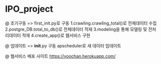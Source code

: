 # IPO_project

@ 초기구동
=> first_init.py로 구동
1.crawling.crawling_total()로 전체데이터 수집
2.postgre_DB.total_to_db()로 전체데이터 적재
3.modeling을 통해 모델링 및 전처리데이터 적재
4.create_app()로 웹서비스 구현


@ 업데이트 
=> __init__.py 구동
apscheduler로 새 데이터 업데이트


@ 웹서비스 배포 사이트
https://yoochan.herokuapp.com/
